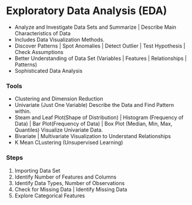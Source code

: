 # Exploratory Data Analysis (EDA)

- Analyze and Investigate Data Sets and Summarize | Describe Main Characteristics of Data 
- Includes Data Visualization Methods.
- Discover Patterns | Spot Anomalies | Detect Outlier | Test Hypothesis | Check Assumptions
- Better Understanding of Data Set (Variables | Features | Relationships | Patterns)
- Sophisticated Data Analysis 

### Tools
- Clustering and Dimension Reduction 
- Univariate (Just One Variable) Describe the Data and Find Pattern within. 
- Steam and Leaf Plot(Shape of Distribution) | Histogram (Frequency of Data) | Bar Plot(Frequency of Data) | Box Plot (Median, Min, Max, Quantiles) Visualize Univariate Data.
- Bivariate | Multivariate Visualization to Understand Relationships 
- K Mean CLustering (Unsupervised Learning)

### Steps
1. Importing Data Set
2. Identify Number of Features and Columns 
3. Identify Data Types, Number of Observations
4. Check for Missing Data | Identify Missing Data 
5. Explore Categorical Features 
